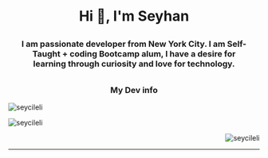 <h1 align="center">Hi 👋, I'm Seyhan</h1>
<h3 align="center" style="margin: 10px; padding: 10px">I am passionate developer from New York City. I am Self-Taught + coding Bootcamp alum, I have a
    desire for learning through curiosity and love for technology.</h3>

<h3 align="center">My Dev info</h3>

<!-- most used languages -->
<p><img src="https://github-readme-stats.vercel.app/api/top-langs/?username=seycileli&layout=compact"
        alt="seycileli"/></p>

<!-- my stats -->
<p><img src="https://github-readme-stats.vercel.app/api?username=seycileli&show_icons=true"
        alt="seycileli"/></p>

<!-- profile views -->
<p><img align="right"
        src="https://komarev.com/ghpvc/?username=seycileli&label=Profile%20views&color=0e75b6&style=flat"
        alt="seycileli"/></p><br><hr>

